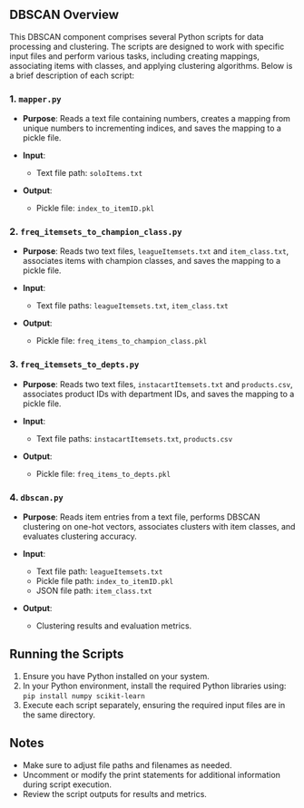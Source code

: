 ## DBSCAN Overview

This DBSCAN component comprises several Python scripts for data processing and clustering. The scripts are designed to work with specific input files and perform various tasks, including creating mappings, associating items with classes, and applying clustering algorithms. Below is a brief description of each script:

### 1. `mapper.py`

- **Purpose**: Reads a text file containing numbers, creates a mapping from unique numbers to incrementing indices, and saves the mapping to a pickle file.

- **Input**:
  - Text file path: `soloItems.txt`

- **Output**:
  - Pickle file: `index_to_itemID.pkl`

### 2. `freq_itemsets_to_champion_class.py`

- **Purpose**: Reads two text files, `leagueItemsets.txt` and `item_class.txt`, associates items with champion classes, and saves the mapping to a pickle file.

- **Input**:
  - Text file paths: `leagueItemsets.txt`, `item_class.txt`

- **Output**:
  - Pickle file: `freq_items_to_champion_class.pkl`

### 3. `freq_itemsets_to_depts.py`

- **Purpose**: Reads two text files, `instacartItemsets.txt` and `products.csv`, associates product IDs with department IDs, and saves the mapping to a pickle file.

- **Input**:
  - Text file paths: `instacartItemsets.txt`, `products.csv`

- **Output**:
  - Pickle file: `freq_items_to_depts.pkl`

### 4. `dbscan.py`

- **Purpose**: Reads item entries from a text file, performs DBSCAN clustering on one-hot vectors, associates clusters with item classes, and evaluates clustering accuracy.

- **Input**:
  - Text file path: `leagueItemsets.txt`
  - Pickle file path: `index_to_itemID.pkl`
  - JSON file path: `item_class.txt`

- **Output**:
  - Clustering results and evaluation metrics.

## Running the Scripts

1. Ensure you have Python installed on your system.
2. In your Python environment, install the required Python libraries using: `pip install numpy scikit-learn`
3. Execute each script separately, ensuring the required input files are in the same directory.

## Notes

- Make sure to adjust file paths and filenames as needed.
- Uncomment or modify the print statements for additional information during script execution.
- Review the script outputs for results and metrics.